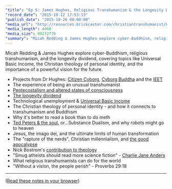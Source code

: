 ```yaml
---
"title": "Ep 5: James Hughes, Religious Transhumanism & the Longevity Dividend"
"record_date": "2015-10-12 17:53:13"
"publish_date": "2015-10-26 00:00:00"
"media_url": "http://resources.brickcaster.com/christiantranshumanist/005_james_hughes.mp3"
"media_length": 4460
"media_size": 90272770
"summary": "Micah Redding & James Hughes explore cyber-Buddhism, religious transhumanism, and the longevity dividend, covering topics like Universal Basic Income, the Christian theology of personal identity, and the importance of a powerful vision for the future."
---
```


Micah Redding & James Hughes explore cyber-Buddhism, religious transhumanism, and the longevity dividend, covering topics like Universal Basic Income, the Christian theology of personal identity, and the importance of a powerful vision for the future.

- Projects from Dr Hughes: [Citizen Cyborg](http://ieet.org/index.php/IEET/citcyb/), [Cyborg Buddha](http://ieet.org/index.php/IEET/cyborgbuddha) and the [IEET](http://ieet.org/)
- The experience of being an unusual transhumanist
- [Pentecostalism and altered states of consciousness](http://ieet.org/archive/1983-BA-thesis.pdf)
- [The longevity dividend](http://ieet.org/index.php/tpwiki/Longevity_dividend)
- Technological unemployment & [Universal Basic Income](http://io9.com/how-universal-basic-income-will-save-us-from-the-robot-1653303459)
- The Christian theology of personal identity - and how it connects to transhumanism and Buddhism
- Why it's better to read a book than to do meth
- [Ted Peters & the soul](http://www.plts.edu/docs/ite_models_soul.pdf), or...Substance Dualism, and why robots might go to heaven
- Jesus, the imago dei, and the ultimate limits of human transformation
- The "rapture of the nerds", Christian millennialism, and [the good apocalypse](http://micahredding.com/blog/2013/04/21/better-apocalypse)
- Nick Bostrom's [contribution to theology](http://www.simulation-argument.com/)
- "Smug atheists should read more science fiction" - [Charlie Jane Anders](http://io9.com/about)
- What religious transhumanists can do for the world
- "Without a vision, the people perish" - Proverbs 29:18

---

([Read these notes in your browser](http://brickcaster.com/christiantranshumanist/5))